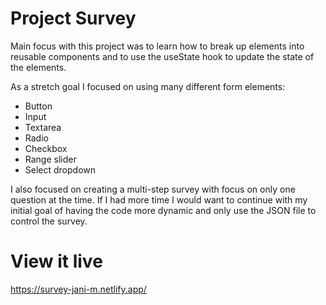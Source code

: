 # Project Survey
Main focus with this project was to learn how to break up elements into reusable components and to use the useState hook to update the state of the elements. 

As a stretch goal I focused on using many different form elements:
- Button
- Input
- Textarea
- Radio
- Checkbox
- Range slider
- Select dropdown

I also focused on creating a multi-step survey with focus on only one question at the time. If I had more time I would want to continue with my initial goal of having the code more dynamic and only use the JSON file to control the survey.

# View it live
https://survey-jani-m.netlify.app/
